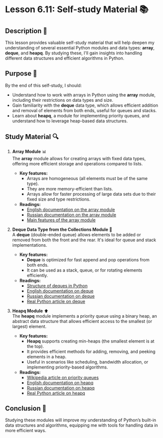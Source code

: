 # Lesson 6.11: Self-study Material 📚

## Description 📝

This lesson provides valuable self-study material that will help deepen my understanding of several essential Python modules and data types: **array**, **deque**, and **heapq**. By studying these, I'll gain insights into handling different data structures and efficient algorithms in Python.

## Purpose 🎯

By the end of this self-study, I should:

-   Understand how to work with arrays in Python using the **array** module, including their restrictions on data types and size.
-   Gain familiarity with the **deque** data type, which allows efficient addition and removal of elements from both ends, useful for queues and stacks.
-   Learn about **heapq**, a module for implementing priority queues, and understand how to leverage heap-based data structures.

## Study Material 🔍

1. **Array Module** 📊  
   The **array** module allows for creating arrays with fixed data types, offering more efficient storage and operations compared to lists.

    - **Key features:**
        - Arrays are homogeneous (all elements must be of the same type).
        - They are more memory-efficient than lists.
        - Arrays allow for faster processing of large data sets due to their fixed size and type restrictions.
    - **Readings:**
        - [English documentation on the array module](https://docs.python.org/3/library/array.html)
        - [Russian documentation on the array module](https://docs-python.ru/standart-library/modul-array-python/)
        - [Main features of the array module](https://pythonist.ru/massiv-v-python/)

2. **Deque Data Type from the Collections Module** 🔄  
   A **deque** (double-ended queue) allows elements to be added or removed from both the front and the rear. It's ideal for queue and stack implementations.

    - **Key features:**
        - **Deque** is optimized for fast append and pop operations from both ends.
        - It can be used as a stack, queue, or for rotating elements efficiently.
    - **Readings:**
        - [Structure of deques in Python](https://neerc.ifmo.ru/wiki/index.php?title=%D0%94%D0%B5%D0%BA)
        - [English documentation on deque](https://docs.python.org/3/library/collections.html#collections.deque)
        - [Russian documentation on deque](https://docs-python.ru/standart-library/modul-collections-python/klass-deque-modulja-collections/)
        - [Real Python article on deque](https://realpython.com/python-deque/)

3. **Heapq Module** ⬆️  
   The **heapq** module implements a priority queue using a binary heap, an abstract data structure that allows efficient access to the smallest (or largest) element.
    - **Key features:**
        - **Heapq** supports creating min-heaps (the smallest element is at the top).
        - It provides efficient methods for adding, removing, and peeking elements in a heap.
        - Useful in scenarios like scheduling, bandwidth allocation, or implementing priority-based algorithms.
    - **Readings:**
        - [Wikipedia article on priority queues](<https://ru.wikipedia.org/wiki/%D0%9E%D1%87%D0%B5%D1%80%D0%B5%D0%B4%D1%8C_%D1%81_%D0%BF%D1%80%D0%B8%D0%BE%D1%80%D0%B8%D1%82%D0%B5%D1%82%D0%BE%D0%BC_(%D0%BF%D1%80%D0%BE%D0%B3%D1%80%D0%B0%D0%BC%D0%BC%D0%B8%D1%80%D0%BE%D0%B2%D0%B0%D0%BD%D0%B8%D0%B5)>)
        - [English documentation on heapq](https://docs.python.org/3/library/heapq.html)
        - [Russian documentation on heapq](https://docs-python.ru/standart-library/modul-heapq-python/)
        - [Real Python article on heapq](https://realpython.com/python-heapq-module/)

## Conclusion 🚀

Studying these modules will improve my understanding of Python’s built-in data structures and algorithms, equipping me with tools for handling data in more efficient ways.
